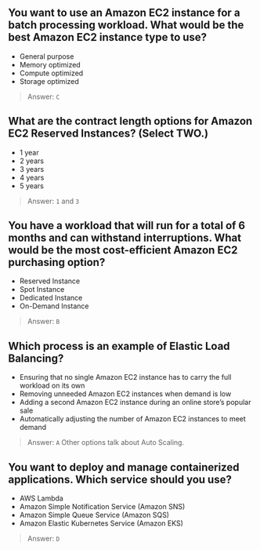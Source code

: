 ## You want to use an Amazon EC2 instance for a batch processing workload. What would be the best Amazon EC2 instance type to use?

- General purpose
- Memory optimized
- Compute optimized
- Storage optimized

> Answer: `C`

## What are the contract length options for Amazon EC2 Reserved Instances? (Select TWO.)

- 1 year 
- 2 years 
- 3 years 
- 4 years 
- 5 years

> Answer: `1` and `3` 

## You have a workload that will run for a total of 6 months and can withstand interruptions. What would be the most cost-efficient Amazon EC2 purchasing option?

- Reserved Instance
- Spot Instance
- Dedicated Instance
- On-Demand Instance

> Answer: `B` 

## Which process is an example of Elastic Load Balancing?

- Ensuring that no single Amazon EC2 instance has to carry the full workload on its own
- Removing unneeded Amazon EC2 instances when demand is low
- Adding a second Amazon EC2 instance during an online store’s popular sale
- Automatically adjusting the number of Amazon EC2 instances to meet demand

> Answer: `A` 
> Other options talk about Auto Scaling.

## You want to deploy and manage containerized applications. Which service should you use?

- AWS Lambda
- Amazon Simple Notification Service (Amazon SNS)
- Amazon Simple Queue Service (Amazon SQS)
- Amazon Elastic Kubernetes Service (Amazon EKS)

> Answer: `D` 
